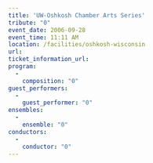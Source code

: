 ```yaml
---
title: 'UW-Oshkosh Chamber Arts Series'
tribute: "0"
event_date: 2006-09-28
event_time: 11:11 AM
location: /facilities/oshkosh-wisconsin
url: 
ticket_information_url: 
program: 
  -
    composition: "0"
guest_performers: 
  -
    guest_performer: "0"
ensembles: 
  -
    ensemble: "0"
conductors: 
  -
    conductor: "0"
---
```

